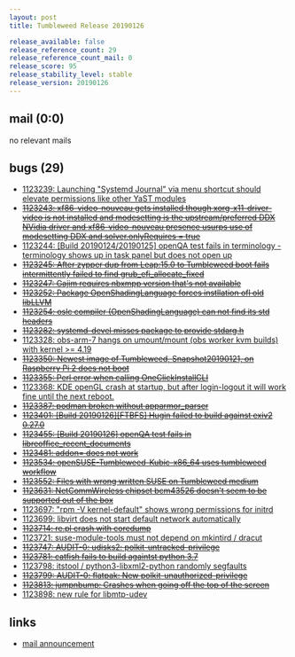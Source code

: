 ```yaml
---
layout: post
title: Tumbleweed Release 20190126

release_available: false
release_reference_count: 29
release_reference_count_mail: 0
release_score: 95
release_stability_level: stable
release_version: 20190126
---
```


## mail (0:0)

no relevant mails

## bugs (29)

<!--more-->

- [1123239: Launching "Systemd Journal" via menu shortcut should elevate permissions like other YaST modules](https://bugzilla.opensuse.org/show_bug.cgi?id=1123239)
- ~~[1123243: xf86-video-nouveau gets installed though xorg-x11-driver-video is not installed and modesetting is the upstream/preferred DDX NVidia driver and xf86-video-nouveau presence usurps use of modesetting DDX and solver.onlyRequires = true](https://bugzilla.opensuse.org/show_bug.cgi?id=1123243)~~
- [1123244: \[Build 20190124/20190125\] openQA test fails in terminology - terminology shows up in task panel but does not open up](https://bugzilla.opensuse.org/show_bug.cgi?id=1123244)
- ~~[1123245: After zypper dup from Leap:15.0 to Tumbleweed boot fails intermittently failed to find grub_efi_allocate_fixed](https://bugzilla.opensuse.org/show_bug.cgi?id=1123245)~~
- ~~[1123247: Gajim requires nbxmpp version that's not available](https://bugzilla.opensuse.org/show_bug.cgi?id=1123247)~~
- ~~[1123252: Package OpenShadingLanguage forces instllation ofl old libLLVM](https://bugzilla.opensuse.org/show_bug.cgi?id=1123252)~~
- ~~[1123254: oslc compiler (OpenShadingLanguage) can not find its std headers](https://bugzilla.opensuse.org/show_bug.cgi?id=1123254)~~
- ~~[1123282: systemd-devel misses package to provide stdarg.h](https://bugzilla.opensuse.org/show_bug.cgi?id=1123282)~~
- [1123328: obs-arm-7 hangs on umount/mount (obs worker kvm builds) with kernel >= 4.19](https://bugzilla.opensuse.org/show_bug.cgi?id=1123328)
- ~~[1123350: Newest image of Tumbleweed, Snapshot20190121, on Raspberry Pi 2 does not boot](https://bugzilla.opensuse.org/show_bug.cgi?id=1123350)~~
- ~~[1123355: Perl error when calling OneClickInstallCLI](https://bugzilla.opensuse.org/show_bug.cgi?id=1123355)~~
- [1123368: KDE openGL crash at startup, but after login-logout it will work fine until the next reboot.](https://bugzilla.opensuse.org/show_bug.cgi?id=1123368)
- ~~[1123387: podman broken without apparmor_parser](https://bugzilla.opensuse.org/show_bug.cgi?id=1123387)~~
- ~~[1123401: \[Build 20190126\]\[FTBFS\] Hugin failed to build against exiv2  0.27.0](https://bugzilla.opensuse.org/show_bug.cgi?id=1123401)~~
- ~~[1123455: \[Build 20190126\] openQA test fails in libreoffice_recent_documents](https://bugzilla.opensuse.org/show_bug.cgi?id=1123455)~~
- ~~[1123481: addon= does not work](https://bugzilla.opensuse.org/show_bug.cgi?id=1123481)~~
- ~~[1123534: openSUSE-Tumbleweed-Kubic-x86_64 uses tumbleweed workflow](https://bugzilla.opensuse.org/show_bug.cgi?id=1123534)~~
- ~~[1123552: Files with wrong written SUSE on Tumbleweed medium](https://bugzilla.opensuse.org/show_bug.cgi?id=1123552)~~
- ~~[1123631: NetCommWireless chipset bcm43526 doesn't seem to be supported out of the box](https://bugzilla.opensuse.org/show_bug.cgi?id=1123631)~~
- [1123697: "rpm -V kernel-default" shows wrong permissions for initrd](https://bugzilla.opensuse.org/show_bug.cgi?id=1123697)
- [1123699: libvirt does not start default network automatically](https://bugzilla.opensuse.org/show_bug.cgi?id=1123699)
- ~~[1123714: re.pl crash with coredump](https://bugzilla.opensuse.org/show_bug.cgi?id=1123714)~~
- [1123721: suse-module-tools must not depend on mkintird / dracut](https://bugzilla.opensuse.org/show_bug.cgi?id=1123721)
- ~~[1123747: AUDIT-0: udisks2: polkit-untracked-privilege](https://bugzilla.opensuse.org/show_bug.cgi?id=1123747)~~
- ~~[1123781: catfish fails to build againtst python  3.7](https://bugzilla.opensuse.org/show_bug.cgi?id=1123781)~~
- [1123798: itstool / python3-libxml2-python randomly segfaults](https://bugzilla.opensuse.org/show_bug.cgi?id=1123798)
- ~~[1123799: AUDIT-0: flatpak: New polkit-unauthorized-privilege](https://bugzilla.opensuse.org/show_bug.cgi?id=1123799)~~
- ~~[1123813: jumpnbump: Crashes when going off the top of the screen](https://bugzilla.opensuse.org/show_bug.cgi?id=1123813)~~
- [1123898: new rule for libmtp-udev](https://bugzilla.opensuse.org/show_bug.cgi?id=1123898)



## links

- [mail announcement](https://lists.opensuse.org/opensuse-factory/2019-01/msg00547.html)
